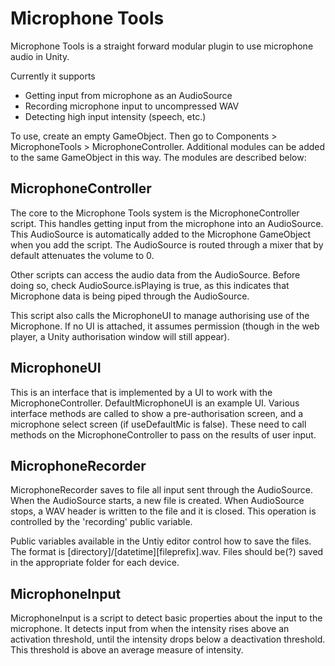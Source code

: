 Microphone Tools
================

Microphone Tools is a straight forward modular plugin to use microphone audio in Unity.

Currently it supports
* Getting input from microphone as an AudioSource
* Recording microphone input to uncompressed WAV
* Detecting high input intensity (speech, etc.)

To use, create an empty GameObject. Then go to Components > MicrophoneTools > MicrophoneController. Additional modules can be added to the same GameObject in this way. The modules are described below:


MicrophoneController
--------------------

The core to the Microphone Tools system is the MicrophoneController script. This handles getting input from the microphone into an AudioSource. This AudioSource is automatically added to the Microphone GameObject when you add the script. The AudioSource is routed through a mixer that by default attenuates the volume to 0.

Other scripts can access the audio data from the AudioSource. Before doing so, check AudioSource.isPlaying is true, as this indicates that Microphone data is being piped through the AudioSource.

This script also calls the MicrophoneUI to manage authorising use of the Microphone. If no UI is attached, it assumes permission (though in the web player, a Unity authorisation window will still appear).


MicrophoneUI
------------

This is an interface that is implemented by a UI to work with the MicrophoneController. DefaultMicrophoneUI is an example UI. Various interface methods are called to show a pre-authorisation screen, and a microphone select screen (if useDefaultMic is false). These need to call methods on the MicrophoneController to pass on the results of user input.


MicrophoneRecorder
------------------

MicrophoneRecorder saves to file all input sent through the AudioSource. When the AudioSource starts, a new file is created. When AudioSource stops, a WAV header is written to the file and it is closed. This operation is controlled by the 'recording' public variable.

Public variables available in the Untiy editor control how to save the files. The format is [directory]/[datetime][fileprefix].wav. Files should be(?) saved in the appropriate folder for each device.


MicrophoneInput
---------------

MicrophoneInput is a script to detect basic properties about the input to the microphone. It detects input from when the intensity rises above an activation threshold, until the intensity drops below a deactivation threshold. This threshold is above an average measure of intensity.
